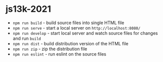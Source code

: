 # js13k-2021

- `npm run build` - build source files into single HTML file
- `npm run serve` - start a local server on `http://localhost:8080/`
- `npm run develop` - start local server and watch source files for changes and run `build`
- `npm run dist` - build distribution version of the HTML file
- `npm run zip` - zip the distribution file
- `npm run eslint` - run eslint on the source files
